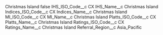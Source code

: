 <?xml version="1.0" encoding="UTF-8"?>
<CustomMetadata xmlns="http://soap.sforce.com/2006/04/metadata" xmlns:xsi="http://www.w3.org/2001/XMLSchema-instance" xmlns:xsd="http://www.w3.org/2001/XMLSchema">
    <label>Christmas Island</label>
    <protected>false</protected>
    <values>
        <field>IHS_ISO_Code__c</field>
        <value xsi:type="xsd:string">CX</value>
    </values>
    <values>
        <field>IHS_Name__c</field>
        <value xsi:type="xsd:string">Christmas Island</value>
    </values>
    <values>
        <field>Indices_ISO_Code__c</field>
        <value xsi:type="xsd:string">CX</value>
    </values>
    <values>
        <field>Indices_Name__c</field>
        <value xsi:type="xsd:string">Christmas Island</value>
    </values>
    <values>
        <field>MI_ISO_Code__c</field>
        <value xsi:type="xsd:string">CX</value>
    </values>
    <values>
        <field>MI_Name__c</field>
        <value xsi:type="xsd:string">Christmas Island</value>
    </values>
    <values>
        <field>Platts_ISO_Code__c</field>
        <value xsi:type="xsd:string">CX</value>
    </values>
    <values>
        <field>Platts_Name__c</field>
        <value xsi:type="xsd:string">Christmas Island</value>
    </values>
    <values>
        <field>Ratings_ISO_Code__c</field>
        <value xsi:type="xsd:string">CX</value>
    </values>
    <values>
        <field>Ratings_Name__c</field>
        <value xsi:type="xsd:string">Christmas Island</value>
    </values>
    <values>
        <field>Referral_Region__c</field>
        <value xsi:type="xsd:string">Asia_Pacific</value>
    </values>
</CustomMetadata>
